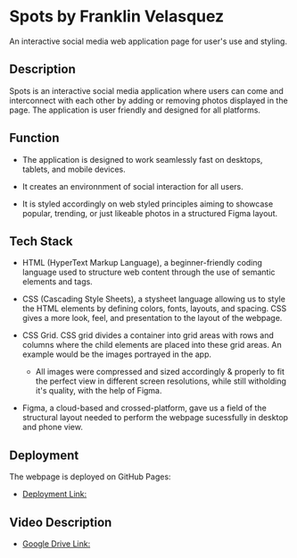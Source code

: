 # Spots by Franklin Velasquez

An interactive social media web application page for user's use and styling.

## Description

Spots is an interactive social media application where users can come and interconnect with each other by adding or removing photos displayed in the page. The application is user friendly and designed for all platforms.

## Function

- The application is designed to work seamlessly fast on desktops, tablets, and mobile devices.

- It creates an environnment of social interaction for all users.

- It is styled accordingly on web styled principles aiming to showcase popular, trending, or just likeable photos in a structured Figma layout.

## Tech Stack

- HTML (HyperText Markup Language), a beginner-friendly coding language used to structure web content through the use of semantic elements and tags.

- CSS (Cascading Style Sheets), a stysheet language allowing us to style the HTML elements by defining colors, fonts, layouts, and spacing. CSS gives a more look, feel, and presentation to the layout of the webpage.

- CSS Grid. CSS grid divides a container into grid areas with rows and columns where the child elements are placed into these grid areas. An example would be the images portrayed in the app.

  - All images were compressed and sized accordingly & properly to fit the perfect view in different screen resolutions, while still witholding it's quality, with the help of Figma.

- Figma, a cloud-based and crossed-platform, gave us a field of the structural layout needed to perform the webpage sucessfully in desktop and phone view.

## Deployment

The webpage is deployed on GitHub Pages:

- [Deployment Link:](https://velasqfr.github.io/se_project_spots/)

## Video Description

- [Google Drive Link:](https://drive.google.com/file/d/1PkfyPA1ooiDLcL7Ip7Gt1XXNkKW3MfOl/view?usp=drive_link)
